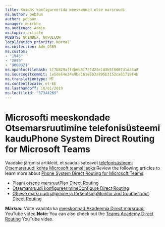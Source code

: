 ```yaml
---
title: Kuidas konfigureerida meeskonnad otse marsruudi
ms.author: pebaum
author: pebaum
manager: mnirkhe
ms.audience: Admin
ms.topic: article
ROBOTS: NOINDEX, NOFOLLOW
localization_priority: Normal
ms.collection: Adm_O365
ms.custom:
- "1945"
- "2659"
- "9000321"
ms.openlocfilehash: 1f7b829aff4beb8f727d23e143b5f8607d1da5a8
ms.sourcegitcommit: 1e5de64e34e9ba16185b3a895b3152ca61718f4b
ms.translationtype: MT
ms.contentlocale: et-EE
ms.lasthandoff: 10/01/2019
ms.locfileid: "37344269"
---
```

# <a name="phone-system-direct-routing-for-microsoft-teams"></a><span data-ttu-id="3c458-102">Microsofti meeskondade Otsemarsruutimine telefonisüsteemi kaudu</span><span class="sxs-lookup"><span data-stu-id="3c458-102">Phone System Direct Routing for Microsoft Teams</span></span>

<span data-ttu-id="3c458-103">Vaadake järgmisi artikleid, et saada lisateavet [telefonisüsteemi Otsemarsruudi kohta Microsoft teamsi jaoks](https://docs.microsoft.com/MicrosoftTeams/direct-routing-landing-page):</span><span class="sxs-lookup"><span data-stu-id="3c458-103">Review the following articles to learn more about [Phone System Direct Routing for Microsoft Teams](https://docs.microsoft.com/MicrosoftTeams/direct-routing-landing-page):</span></span> 

- [<span data-ttu-id="3c458-104">Plaani otsene marsruut</span><span class="sxs-lookup"><span data-stu-id="3c458-104">Plan Direct Routing</span></span>](https://docs.microsoft.com/MicrosoftTeams/direct-routing-plan)
- [<span data-ttu-id="3c458-105">Otsemarsruudi konfigureerimine</span><span class="sxs-lookup"><span data-stu-id="3c458-105">Configure Direct Routing</span></span>](https://docs.microsoft.com/MicrosoftTeams/direct-routing-configure) 
- [<span data-ttu-id="3c458-106">Otsese marsruudi jälgimine ja tõrkeotsing</span><span class="sxs-lookup"><span data-stu-id="3c458-106">Monitor and troubleshoot Direct Routing</span></span>](https://docs.microsoft.com/MicrosoftTeams/direct-routing-monitor-and-troubleshoot)

<span data-ttu-id="3c458-107">**Märkus:** Võite vaadata ka [meeskonnad Akadeemia Direct marsruudi](https://www.youtube.com/watch?v=1ASftX_Msb8&index=10&list=PLaSOUojkSiGnKuE30ckcjnDVkMNqDv0Vl) YouTube video.</span><span class="sxs-lookup"><span data-stu-id="3c458-107">**Note:** You can also check out the [Teams Academy Direct Routing](https://www.youtube.com/watch?v=1ASftX_Msb8&index=10&list=PLaSOUojkSiGnKuE30ckcjnDVkMNqDv0Vl) YouTube video.</span></span>